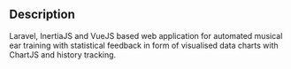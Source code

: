 ## Description

Laravel, InertiaJS and VueJS based web application for automated musical ear 
training with statistical feedback in form of visualised data charts with ChartJS
and history tracking.
